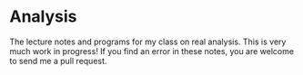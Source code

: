 Analysis
========

The lecture notes and programs for my class on real analysis. This is very much work in progress!
If you find an error in these notes, you are welcome to send me a pull request.
